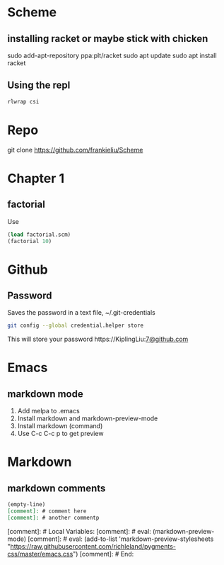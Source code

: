 # Scheme

## installing racket or maybe stick with chicken

sudo add-apt-repository ppa:plt/racket
sudo apt update
sudo apt install racket

## Using the repl

```bash
rlwrap csi
```

# Repo

git clone https://github.com/frankieliu/Scheme

# Chapter 1
## factorial

Use

``` scheme
(load factorial.scm)
(factorial 10)
```	

# Github
## Password
Saves the password in a text file, ~/.git-credentials
```bash
git config --global credential.helper store
```

This will store your password
https://KiplingLiu:<the password>7@github.com

# Emacs
## markdown mode
1. Add melpa to .emacs
2. Install markdown and markdown-preview-mode
3. Install markdown (command)
4. Use C-c C-c p to get preview

# Markdown
## markdown comments

```markdown
(empty-line)
[comment]: # comment here
[comment]: # another commentp
```

[comment]: # Local Variables:
[comment]: # eval: (markdown-preview-mode)
[comment]: # eval: (add-to-list 'markdown-preview-stylesheets "https://raw.githubusercontent.com/richleland/pygments-css/master/emacs.css")
[comment]: # End:
